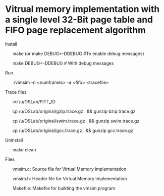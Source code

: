 # Vitrual memory implementation with a single level 32-Bit page table and FIFO page replacement algorithm

<p>Install</p>
<ul>make (or make DEBUG=-DDEBUG #To enable debug messages)</ul>
<ul>make DEBUG=-DDEBUG # With debug messages</ul>


<p>Run</p>
<ul>./vimsim -n &lt;numframes&gt; -a &lt;fifo&gt; &lt;tracefile&gt; </ul>

<p>Trace files</p>
<ul>cd /u/OSLab/PITT_ID</ul>
<ul>cp /u/OSLab/original/gzip.trace.gz . && gunzip bzip.trace.gz</ul>
<ul>cp /u/OSLab/original/swim.trace.gz . && gunzip swim.trace.gz</ul>
<ul>cp /u/OSLab/original/gcc.trace.gz  . && gunzip gcc.trace.gz</ul>

<p>Uninstall</p>
<ul>make clean</ul>


<p>Files</p>
<ul>vmsim.c: Source file for Virtual Memory implementation</ul>
<ul>vmsim.h: Header file for Virtual Memory implementation</ul>
<ul>Makefile: Makefile for building the vmsim program</ul>
